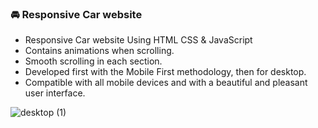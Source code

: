 
### 🚘 Responsive Car website

- Responsive Car website Using HTML CSS & JavaScript
- Contains animations when scrolling.
- Smooth scrolling in each section.
- Developed first with the Mobile First methodology, then for desktop.
- Compatible with all mobile devices and with a beautiful and pleasant user interface.


![desktop (1)](https://github.com/arindam7757/New/assets/143436344/408a03dd-8266-4f39-8334-7e9f136f86ab)
